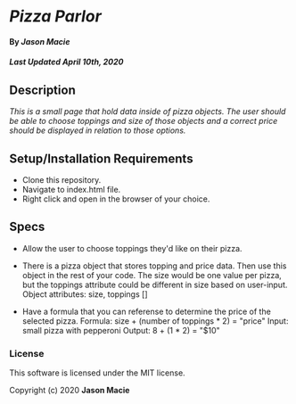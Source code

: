 # _Pizza Parlor_

#### By _**Jason Macie**_
##### _Last Updated April 10th, 2020_

## Description

_This is a small page that hold data inside of pizza objects. The user should be able to choose toppings and size of those objects and a correct price should be displayed in relation to those options._

## Setup/Installation Requirements

* Clone this repository.
* Navigate to index.html file.
* Right click and open in the browser of your choice.

## Specs

* Allow the user to choose toppings they'd like on their pizza.

* There is a pizza object that stores topping and price data. Then use this object in the rest of your code. The size would be one value per pizza, but the toppings attribute could be different in size based on user-input.
  Object attributes: size, toppings []

* Have a formula that you can referense to determine the price of the selected pizza.
  Formula: size + (number of toppings * 2) = "price"
  Input: small pizza with pepperoni
  Output: 8 + (1 * 2) = "$10"

### License

This software is licensed under the MIT license.

Copyright (c) 2020 **Jason Macie**